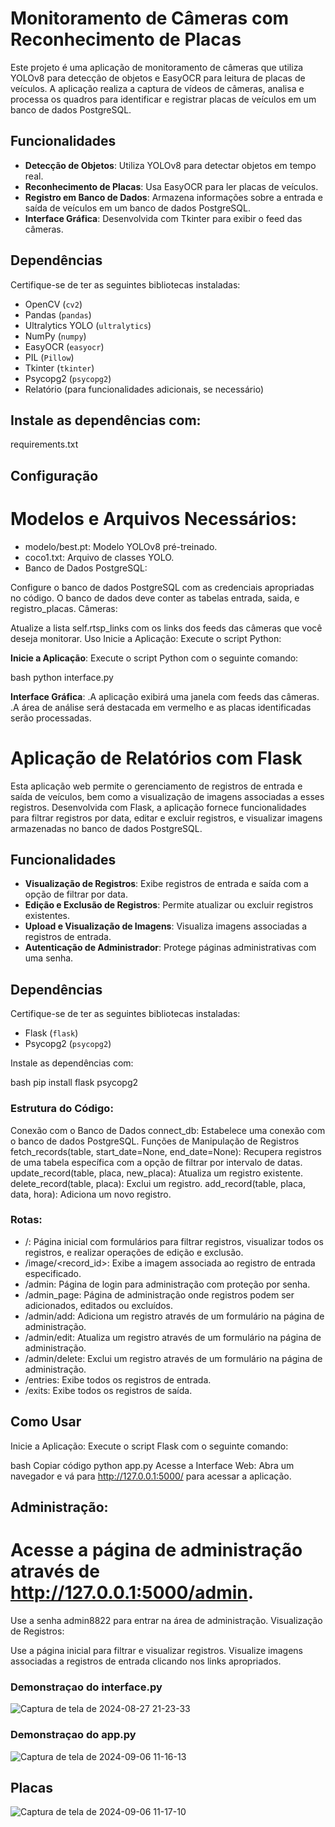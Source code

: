 # Monitoramento de Câmeras com Reconhecimento de Placas

Este projeto é uma aplicação de monitoramento de câmeras que utiliza YOLOv8 para detecção de objetos e EasyOCR para leitura de placas de veículos. A aplicação realiza a captura de vídeos de câmeras, analisa e processa os quadros para identificar e registrar placas de veículos em um banco de dados PostgreSQL.

## Funcionalidades

- **Detecção de Objetos**: Utiliza YOLOv8 para detectar objetos em tempo real.
- **Reconhecimento de Placas**: Usa EasyOCR para ler placas de veículos.
- **Registro em Banco de Dados**: Armazena informações sobre a entrada e saída de veículos em um banco de dados PostgreSQL.
- **Interface Gráfica**: Desenvolvida com Tkinter para exibir o feed das câmeras.

## Dependências

Certifique-se de ter as seguintes bibliotecas instaladas:

- OpenCV (`cv2`)
- Pandas (`pandas`)
- Ultralytics YOLO (`ultralytics`)
- NumPy (`numpy`)
- EasyOCR (`easyocr`)
- PIL (`Pillow`)
- Tkinter (`tkinter`)
- Psycopg2 (`psycopg2`)
- Relatório (para funcionalidades adicionais, se necessário)

## Instale as dependências com:

requirements.txt

## Configuração

# Modelos e Arquivos Necessários:

- modelo/best.pt: Modelo YOLOv8 pré-treinado.
- coco1.txt: Arquivo de classes YOLO.
- Banco de Dados PostgreSQL:

Configure o banco de dados PostgreSQL com as credenciais apropriadas no código.
O banco de dados deve conter as tabelas entrada, saida, e registro_placas.
Câmeras:

Atualize a lista self.rtsp_links com os links dos feeds das câmeras que você deseja monitorar.
Uso
Inicie a Aplicação: Execute o script Python:

**Inicie a Aplicação**:
   Execute o script Python com o seguinte comando:

   bash
 python interface.py

**Interface Gráfica**:
.A aplicação exibirá uma janela com feeds das câmeras.
.A área de análise será destacada em vermelho e as placas identificadas serão processadas.

# Aplicação de Relatórios com Flask

Esta aplicação web permite o gerenciamento de registros de entrada e saída de veículos, bem como a visualização de imagens associadas a esses registros. Desenvolvida com Flask, a aplicação fornece funcionalidades para filtrar registros por data, editar e excluir registros, e visualizar imagens armazenadas no banco de dados PostgreSQL.

## Funcionalidades

- **Visualização de Registros**: Exibe registros de entrada e saída com a opção de filtrar por data.
- **Edição e Exclusão de Registros**: Permite atualizar ou excluir registros existentes.
- **Upload e Visualização de Imagens**: Visualiza imagens associadas a registros de entrada.
- **Autenticação de Administrador**: Protege páginas administrativas com uma senha.

## Dependências

Certifique-se de ter as seguintes bibliotecas instaladas:

- Flask (`flask`)
- Psycopg2 (`psycopg2`)

Instale as dependências com:

bash
pip install flask psycopg2

### Estrutura do Código:
Conexão com o Banco de Dados
connect_db: Estabelece uma conexão com o banco de dados PostgreSQL.
Funções de Manipulação de Registros
fetch_records(table, start_date=None, end_date=None): Recupera registros de uma tabela específica com a opção de filtrar por intervalo de datas.
update_record(table, placa, new_placa): Atualiza um registro existente.
delete_record(table, placa): Exclui um registro.
add_record(table, placa, data, hora): Adiciona um novo registro.
### Rotas:
- /: Página inicial com formulários para filtrar registros, visualizar todos os registros, e realizar operações de edição e exclusão.
- /image/<record_id>: Exibe a imagem associada ao registro de entrada especificado.
- /admin: Página de login para administração com proteção por senha.
- /admin_page: Página de administração onde registros podem ser adicionados, editados ou excluídos.
- /admin/add: Adiciona um registro através de um formulário na página de administração.
- /admin/edit: Atualiza um registro através de um formulário na página de administração.
- /admin/delete: Exclui um registro através de um formulário na página de administração.
- /entries: Exibe todos os registros de entrada.
- /exits: Exibe todos os registros de saída.
## Como Usar
Inicie a Aplicação: Execute o script Flask com o seguinte comando:

bash
Copiar código
python app.py
Acesse a Interface Web: Abra um navegador e vá para http://127.0.0.1:5000/ para acessar a aplicação.

## Administração:

# Acesse a página de administração através de http://127.0.0.1:5000/admin.
Use a senha admin8822 para entrar na área de administração.
Visualização de Registros:

Use a página inicial para filtrar e visualizar registros.
Visualize imagens associadas a registros de entrada clicando nos links apropriados.

### Demonstraçao do interface.py 
![Captura de tela de 2024-08-27 21-23-33](https://github.com/user-attachments/assets/b10ca3a0-51b5-47ef-b38e-b8969f7ed553)

### Demonstraçao do app.py
![Captura de tela de 2024-09-06 11-16-13](https://github.com/user-attachments/assets/1a70fcc5-961a-423f-9aff-fb987781c6d3)
## Placas
![Captura de tela de 2024-09-06 11-17-10](https://github.com/user-attachments/assets/de1213c6-d06e-45c8-b9a0-ad4c4dfbc95d)

